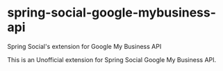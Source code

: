 # spring-social-google-mybusiness-api

Spring Social's extension for Google My Business API

This is an Unofficial extension for Spring Social Google My Business API.